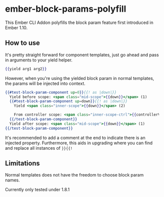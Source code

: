 # ember-block-params-polyfill

This Ember CLI Addon polyfills the block param feature first introduced in Ember 1.10.

## How to use

It's pretty straight forward for component templates, just go ahead and pass in arguments
to your yield helper.

```hbs
{{yield arg1 arg2}}
```

However, when you're using the yielded block param in normal templates, the params will be
injected into context.

```hbs
{{#test-block-param-component up=0}}{{! as |down|}}
  Yield before scope: <span class="mid-scope">{{down}}</span> (1)
  {{#test-block-param-component up=down}}{{! as |down|}}
    Yield <span class="inner-scope">{{down}}</span> (2)

    From controller scope: <span class="inner-scope-ctrl">{{controllerValue}}</span>
  {{/test-block-param-component}}
  Yield after scope: <span class="mid-scope">{{down}}</span> (1)
{{/test-block-param-component}}
```

It's recommended to add a comment at the end to indicate there is an injected property.
Furthermore, this aids in upgrading where you can find and replace all instances of `}}{{!`

## Limitations

Normal templates does not have the freedom to choose block param names.

Currently only tested under 1.8.1
